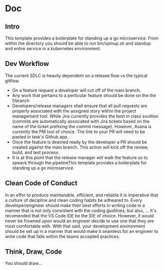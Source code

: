 # Doc

## Intro

This template provides a boilerplate for standing up a go microservice. From within the directory you should
be able to run bin/spinup.sh and standup and entire service in a kubernetes environment.

## Dev Workflow

The current SDLC is heavily dependent on a release flow vs the typical gitflow.

- On a feature request a developer will cut off of the main branch.
- Any work that pertains to a perticular feature should be done on the the f/branch
- Developers/release managers shall ensure that all pull requests are properly associated
  with the assigned story within the project management tool. While Jira currently provides
  the best in class soultion (commits are automatically associated with Jira tickets based
  on the name of the ticket prefixing the commit message). However, Asana is currently the
  PM tool of choice. The link to your PR will need to be pasted in task's Github app.
- Once the feature is deamed ready by the developer a PR should be created against the main
  branch. This action will kick off the review, build, and test process.
- It is at this point that the release manager will walk the feature so to speack through
  the pipelineThis template provides a boilerplate for standing up a go microservice.

## Clean Code of Conduct

In an effor to produce maintanable, efficient, and reliable it is imperative that a culture of
decipline and clean coding habits be adheared to. Every developer/engineer should make their best
efforts in writing code in a manner that is not only consistent with the coding guidlines, but
also, ... It's recomended that the VS Code IDE be the IDE of choice. However, it would never be
frowned upon would an engineer decide to use one that they are most comfortable with. With that
said, your development environment should be set up in a manner that would make it seamless for
an engineer to write code that falls within the teams accepted practices.

## Think, Draw, Code

You should draw...
